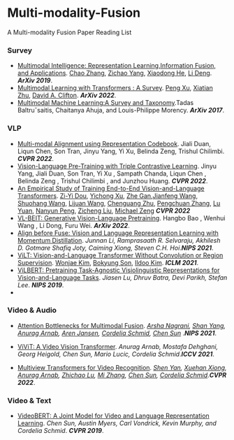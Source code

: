 # Multi-modality-Fusion
A Multi-modality Fusion Paper Reading List

### Survey

- [Multimodal Intelligence: Representation Learning,Information Fusion, and Applications](https://arxiv.org/pdf/2010.04389.pdf). [Chao Zhang](https://arxiv.org/search/cs?searchtype=author&query=Zhang%2C+C), [Zichao Yang](https://arxiv.org/search/cs?searchtype=author&query=Yang%2C+Z), [Xiaodong He](https://arxiv.org/search/cs?searchtype=author&query=He%2C+X), [Li Deng](https://arxiv.org/search/cs?searchtype=author&query=Deng%2C+L).  ***ArXiv 2019***.
- [Multimodal Learning with Transformers : A Survey](https://arxiv.org/pdf/2206.06488.pdf).  [Peng Xu](https://arxiv.org/search/cs?searchtype=author&query=Xu%2C+P), [Xiatian Zhu](https://arxiv.org/search/cs?searchtype=author&query=Zhu%2C+X), [David A. Clifton](https://arxiv.org/search/cs?searchtype=author&query=Clifton%2C+D+A).  ***ArXiv 2022***.
- [Multimodal Machine Learning:A Survey and Taxonomy](https://arxiv.org/pdf/1705.09406.pdf).Tadas Baltruˇsaitis, Chaitanya Ahuja, and Louis-Philippe Morency. ***ArXiv 2017***.



### VLP

* [Multi-modal Alignment using Representation Codebook](https://arxiv.org/pdf/2203.00048.pdf).  Jiali Duan, Liqun Chen, Son Tran, Jinyu Yang, Yi Xu, Belinda Zeng, Trishul Chilimbi. ***CVPR 2022***.
* [Vision-Language Pre-Training with Triple Contrastive Learning](https://arxiv.org/pdf/2202.10401.pdf). Jinyu Yang, Jiali Duan, Son Tran, Yi Xu , Sampath Chanda, Liqun Chen , Belinda Zeng , Trishul Chilimbi , and Junzhou Huang. ***CVPR 2022***.
* [An Empirical Study of Training End-to-End Vision-and-Language Transformers](https://arxiv.org/pdf/2111.02387.pdf). [Zi-Yi Dou](https://arxiv.org/search/cs?searchtype=author&query=Dou%2C+Z), [Yichong Xu](https://arxiv.org/search/cs?searchtype=author&query=Xu%2C+Y), [Zhe Gan](https://arxiv.org/search/cs?searchtype=author&query=Gan%2C+Z),[Jianfeng Wang](https://arxiv.org/search/cs?searchtype=author&query=Wang%2C+J), [Shuohang Wang](https://arxiv.org/search/cs?searchtype=author&query=Wang%2C+S), [Lijuan Wang](https://arxiv.org/search/cs?searchtype=author&query=Wang%2C+L), [Chenguang Zhu](https://arxiv.org/search/cs?searchtype=author&query=Zhu%2C+C), [Pengchuan Zhang](https://arxiv.org/search/cs?searchtype=author&query=Zhang%2C+P), [Lu Yuan](https://arxiv.org/search/cs?searchtype=author&query=Yuan%2C+L), [Nanyun Peng](https://arxiv.org/search/cs?searchtype=author&query=Peng%2C+N), [Zicheng Liu](https://arxiv.org/search/cs?searchtype=author&query=Liu%2C+Z), [Michael Zeng](https://arxiv.org/search/cs?searchtype=author&query=Zeng%2C+M) ***CVPR 2022***
* [VL-BEIT: Generative Vision-Language Pretraining](https://arxiv.org/pdf/2206.01127.pdf).  Hangbo Bao , Wenhui Wang , Li Dong, Furu Wei. ***ArXiv 2022***.
* [Align before Fuse: Vision and Language Representation Learning with Momentum Distillation](https://arxiv.org/pdf/2107.07651.pdf). *Junnan Li, Ramprasaath R. Selvaraju, Akhilesh D. Gotmare Shafiq Joty, Caiming Xiong, Steven C.H. Hoi*.***NIPS 2021***.
* [ViLT: Vision-and-Language Transformer Without Convolution or Region Supervision](https://arxiv.org/pdf/2102.03334.pdf). [Wonjae Kim](https://arxiv.org/search/stat?searchtype=author&query=Kim%2C+W), [Bokyung Son](https://arxiv.org/search/stat?searchtype=author&query=Son%2C+B), [Ildoo Kim](https://arxiv.org/search/stat?searchtype=author&query=Kim%2C+I). ***ICLM 2021***.
* [ViLBERT: Pretraining Task-Agnostic Visiolinguistic Representations for Vision-and-Language Tasks](https://arxiv.org/pdf/1908.02265.pdf). *Jiasen Lu, Dhruv Batra, Devi Parikh, Stefan Lee*. ***NIPS 2019***.
* 

### Video & Audio

* [Attention Bottlenecks for Multimodal Fusion](https://arxiv.org/pdf/2107.00135.pdf). *[Arsha Nagrani](https://arxiv.org/search/cs?searchtype=author&query=Nagrani%2C+A), [Shan Yang](https://arxiv.org/search/cs?searchtype=author&query=Yang%2C+S), [Anurag Arnab](https://arxiv.org/search/cs?searchtype=author&query=Arnab%2C+A), [Aren Jansen](https://arxiv.org/search/cs?searchtype=author&query=Jansen%2C+A), [Cordelia Schmid](https://arxiv.org/search/cs?searchtype=author&query=Schmid%2C+C), [Chen Sun](https://arxiv.org/search/cs?searchtype=author&query=Sun%2C+C)* .***NIPS 2021***.

* [ViViT: A Video Vision Transformer](https://arxiv.org/pdf/2103.15691.pdf). *Anurag Arnab, Mostafa Dehghani, Georg Heigold, Chen Sun, Mario Lucic, Cordelia Schmid*.***ICCV 2021***.
* [ Multiview Transformers for Video Recognition](https://arxiv.org/pdf/2201.04288.pdf). *[Shen Yan](https://arxiv.org/search/cs?searchtype=author&query=Yan%2C+S), [Xuehan Xiong](https://arxiv.org/search/cs?searchtype=author&query=Xiong%2C+X), [Anurag Arnab](https://arxiv.org/search/cs?searchtype=author&query=Arnab%2C+A), [Zhichao Lu](https://arxiv.org/search/cs?searchtype=author&query=Lu%2C+Z), [Mi Zhang](https://arxiv.org/search/cs?searchtype=author&query=Zhang%2C+M), [Chen Sun](https://arxiv.org/search/cs?searchtype=author&query=Sun%2C+C), [Cordelia Schmid](https://arxiv.org/search/cs?searchtype=author&query=Schmid%2C+C)*.***CVPR 2022***.



### Video & Text

* [ VideoBERT: A Joint Model for Video and Language Representation Learning](https://arxiv.org/pdf/1904.01766.pdf). *Chen Sun, Austin Myers, Carl Vondrick, Kevin Murphy, and Cordelia Schmid*. ***CVPR 2019***.
